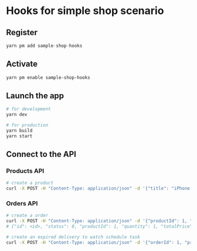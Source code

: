 # Hooks for simple shop scenario

## Register

```ts
yarn pm add sample-shop-hooks
```

## Activate

```bash
yarn pm enable sample-shop-hooks
```

## Launch the app

```bash
# for development
yarn dev

# for production
yarn build
yarn start
```

## Connect to the API

### Products API

```bash
# create a product
curl -X POST -H "Content-Type: application/json" -d '{"title": "iPhone 14 Pro", "price": 7999, "enabled": true, "inventory": 1}' "http://localhost:13000/api/products"
```

### Orders API

```bash
# create a order
curl -X POST -H "Content-Type: application/json" -d '{"productId": 1, "quantity": 1, "totalPrice": 0, "userId": 2}' 'http://localhost:13000/api/orders'
# {"id": <id>, "status": 0, "productId": 1, "quantity": 1, "totalPrice": 7999, "userId": 1}

# create an expired delivery to watch schedule task
curl -X POST -H "Content-Type: application/json" -d '{"orderId": 1, "provider": "SF", "trackingNumber": "123456789", "userId": 2, "createdAt": "2022-09-01T00:00:00Z"}' 'http://localhost:13000/api/deliveries'
```
